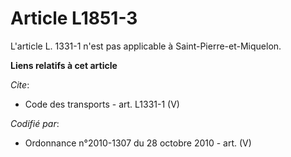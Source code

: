 # Article L1851-3

L'article L. 1331-1 n'est pas applicable à Saint-Pierre-et-Miquelon.

**Liens relatifs à cet article**

_Cite_:

  - Code des transports - art. L1331-1 (V)

_Codifié par_:

  - Ordonnance n°2010-1307 du 28 octobre 2010 - art. (V)
